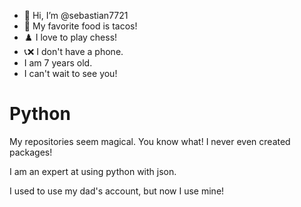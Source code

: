 - 👋 Hi, I’m @sebastian7721
- 🌮 My favorite food is tacos!
- ♟️ I love to play chess!
- 📞❌ I don't have a phone.
- I am 7 years old.
- I can't wait to see you!

<!---
sebastian7721/sebastian7721 is a ✨ special ✨ repository because its `README.md` (this file) appears on your GitHub profile.
You can click the Preview link to take a look at your changes.
--->


<!---
You are so cool!
--->


# Python

My repositories seem magical. You know what! I never even created packages!

I am an expert at using python with json.

I used to use my dad's account, but now I use mine!
